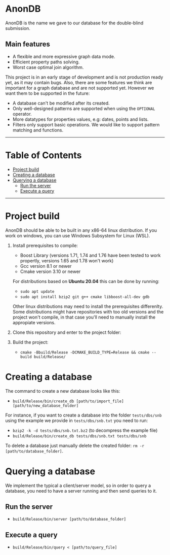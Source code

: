 # AnonDB
AnonDB is the name we gave to our database for the double-blind submission.

## Main features
- A flexible and more expressive graph data mode.
- Efficient property paths solving.
- Worst case optimal join algorithm.

This project is in an early stage of development and is not production ready yet, as it may contain bugs. Also, there are some features we think are important for a graph database and are not supported yet. However we want them to be supported in the future:

- A database can't be modified after its created.
- Only well-designed patterns are supported when using the `OPTIONAL` operator.
- More datatypes for properties values, e.g: dates, points and lists.
- Filters only support basic operations. We would like to support pattern matching and functions.

___
# Table of Contents
- [Project build](#project-build)
- [Creating a database](#creating-a-database)
- [Querying a database](#querying-a-database)
  * [Run the server](#run-the-server)
  * [Execute a query](#execute-a-query)
___
# Project build

AnonDB should be able to be built in any x86-64 linux distribution.
If you work on windows, you can use Windows Subsystem for Linux (WSL).

1. Install prerequisites to compile:

    - Boost Library (versions 1.71, 1.74 and 1.76 have been tested to work propertly, versions 1.65 and 1.78 won't work)
    - Gcc version 8.1 or newer
    - Cmake version 3.10 or newer

    For distributions based on **Ubuntu 20.04** this can be done by running:
    - `sudo apt update`
    - `sudo apt install bzip2 git g++ cmake libboost-all-dev gdb`

     Other linux distributions may need to install the prerequisites differenlty. Some distributions might have repositories with too old versions and the project won't compile, in that case you'll need to manually install the appropiate versions.

2. Clone this repository and enter to the project folder:

3. Build the project:
    - `cmake -Bbuild/Release -DCMAKE_BUILD_TYPE=Release && cmake --build build/Release/`

# Creating a database
The command to create a new database looks like this:
- `build/Release/bin/create_db [path/to/import_file] [path/to/new_database_folder]`

For instance, if you want to create a database into the folder `tests/dbs/snb` using the example we provide in `tests/dbs/snb.txt` you need to run:
- `bzip2 -k -d tests/dbs/snb.txt.bz2` (to decompress the example file)
- `build/Release/bin/create_db tests/dbs/snb.txt tests/dbs/snb`

To delete a database just manually delete the created folder: `rm -r [path/to/database_folder]`.

# Querying a database
We implement the typical a client/server model, so in order to query a database, you need to have a server running and then send queries to it.
## Run the server
- `build/Release/bin/server [path/to/database_folder]`

## Execute a query
- `build/Release/bin/query < [path/to/query_file]`
